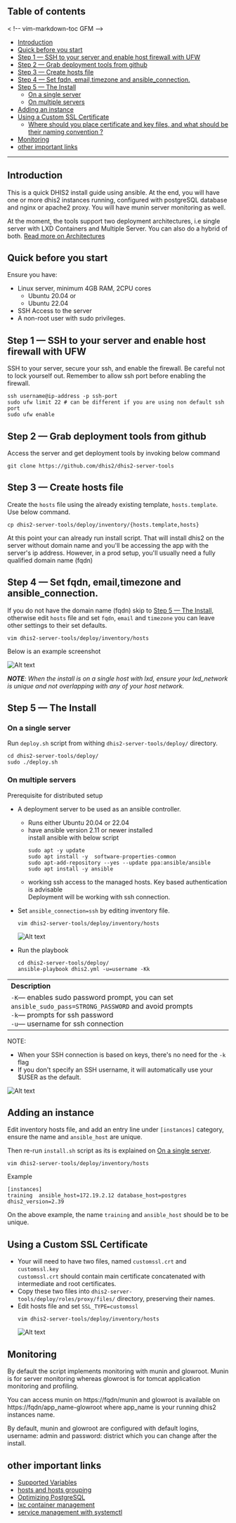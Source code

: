 Table of contents
---
<    !-- vim-markdown-toc GFM -->

* [Introduction](#introduction)
* [Quick before you start](#quick-before-you-start)
* [Step 1 — SSH to your server and enable host firewall with UFW](#step-1--ssh-to-your-server-and-enable-host-firewall-with-ufw)
* [Step 2 — Grab deployment tools from github](#step-2--grab-deployment-tools-from-github)
* [Step 3 —  Create hosts file](#step-3---create-hosts-file)
* [Step 4 — Set fqdn, email,timezone and ansible_connection.](#step-4--set-fqdn-emailtimezone-and-ansible_connection)
* [Step 5 — The Install](#step-5--the-install)
	* [On a single server](#on-a-single-server)
	* [On multiple servers](#on-multiple-servers)
* [Adding an instance](#adding-an-instance)
* [Using a Custom SSL Certificate](#using-a-custom-ssl-certificate)
	* [Where should you place certificate and key files, and what should be their naming convention ?](#where-should-you-place-certificate-and-key-files-and-what-should-be-their-naming-convention-)
* [Monitoring](#monitoring)
* [other important links](#other-important-links)

<!-- vim-markdown-toc -->
---

## Introduction 

This is a quick DHIS2 install guide using ansible. At the end, you will have
one or more dhis2 instances running, configured with postgreSQL database and
nginx or apache2 proxy. You will have munin server monitoring as well. 

At the moment, the tools support two deployment architectures, i.e single
server with LXD Containers and Multiple Server. You can also do a hybrid of
both. [Read more on Architectures](./docs/Deployment-Architectures.md)

## Quick before you start
Ensure you have:
* Linux server, minimum 4GB RAM, 2CPU cores
  * Ubuntu 20.04 or
  * Ubuntu 22.04 
* SSH Access to the server
* A non-root user with sudo privileges.

## Step 1 — SSH to your server and enable host firewall with UFW
SSH to your server, secure your ssh, and enable the firewall. Be careful not to
lock yourself out. Remember to allow ssh port before enabling the firewall. 
```
ssh username@ip-address -p ssh-port
sudo ufw limit 22 # can be different if you are using non default ssh port
sudo ufw enable

```
## Step 2 — Grab deployment tools from github
Access the server and get deployment tools by invoking below command
```
git clone https://github.com/dhis2/dhis2-server-tools
```
   

## Step 3 —  Create hosts file
Create the `hosts` file using the already existing template, `hosts.template`.
Use below command. 

```
cp dhis2-server-tools/deploy/inventory/{hosts.template,hosts}
```

At this point your can already run install script. 
That will install dhis2 on the server without domain name and you'll be
accessing the app with the server's ip address. However, in a prod setup,
you'll usually need a fully qualified domain name (fqdn) 

## Step 4 — Set fqdn, email,timezone and ansible_connection.
If you do not have the domain name (fqdn) skip to  [Step 5 — The Install](#step-5--the-install), otherwise edit
`hosts` file and set `fqdn`, `email` and `timezone` you can
leave other settings to their set defaults. 

```
vim dhis2-server-tools/deploy/inventory/hosts
```
Below is an example screenshot

![Alt text](./docs/images/fqdn-mail-tz.png?raw=true "Sample Screenshot")

_**NOTE**: When the install is on a single host with lxd, ensure your
lxd_network is unique and not overlapping with any of your host network._ 

##  Step 5 — The Install
### On a single server
Run `deploy.sh` script from withing `dhis2-server-tools/deploy/` directory. 

```
cd dhis2-server-tools/deploy/
sudo ./deploy.sh
```

### On multiple servers
Prerequisite for distributed setup
* A deployment server to be used as an ansible controller. 
  * Runs either Ubuntu 20.04 or 22.04 
  * have ansible version 2.11 or newer installed<br>
    install ansible with below script
    ```
    sudo apt -y update
    sudo apt install -y  software-properties-common
    sudo apt-add-repository --yes --update ppa:ansible/ansible
    sudo apt install -y ansible
    ```
  * working ssh access to the managed hosts. Key based authentication is advisable<br> 
    Deployment will be working with ssh connection. 


* Set `ansible_connection=ssh` by editing inventory file. 
  ```
  vim dhis2-server-tools/deploy/inventory/hosts
  ```
  ![Alt text](./docs/images/ansible_connection.png?raw=true "ansible_connection")

* Run the playbook
  ```
  cd dhis2-server-tools/deploy/
  ansible-playbook dhis2.yml -u=username -Kk 
  ```
<table>
<tr>
    <th style="text-align: left; vertical-align: top;">Description</th>
  </tr> <td><code>-K</code>&#8212;</span> enables sudo password prompt, you can set <code>ansible_sudo_pass=STRONG_PASSWORD</code> and avoid prompts<br><code>-k</code><span>&#8212;</span> prompts for ssh password <br><code>-u</code><span>&#8212;</span> username for ssh connection </td> </tr>
</table>

NOTE:
* When your SSH connection is based on keys, there's no need for the `-k` flag
* If you don't specify an SSH username, it will automatically use your $USER as the default.

![Alt text](./docs/images/distributed-architecture.png?raw=true "Distributed")
<!-- ## Step 6 — Accessing the instances -->
<!-- You can access the instance with your configured ip address, --> 
<!-- * https://yourdomain/instance-name - to access the instance --> 
<!-- * https://yourdoomain/instance-glowrtoot to access glowroot -->
<!-- * https://yourdomain/munin	  - to access munin monitoring tool --> 
## Adding an instance 
Edit inventory hosts file, and add an entry line under `[instances]` category,
ensure the name and `ansible_host` are unique. 

Then re-run `install.sh` script as its is explained on [On a single server](#on-a-single-server). 

```
vim dhis2-server-tools/deploy/inventory/hosts 
```

Example
```
[instances]
training  ansible_host=172.19.2.12 database_host=postgres  dhis2_version=2.39
```
On the above example,  the name `training` and `ansible_host`  should be  to be unique. 

## Using a Custom SSL Certificate 

* Your will need to have two files, named  `customssl.crt` and `customssl.key` <br>
  `customssl.crt` should contain main certificate concatenated with intermediate and
   root certificates.
*  Copy these two files into `dhis2-server-tools/deploy/roles/proxy/files/` directory, preserving their names.
* Edit hosts file and set `SSL_TYPE=customssl`
  ```
  vim dhis2-server-tools/deploy/inventory/hosts
  ```
  ![Alt text](./docs/images/ssl_type.png?raw=true "customssl")
## Monitoring
By default the script implements monitoring with munin and glowroot. Munin is
for server monitoring whereas glowroot is for tomcat application monitoring and profiling.  

You can access munin on https://fqdn/munin and glowroot is available on
https://fqdn/app_name-glowroot where app_name is your running dhis2
instances name. 

By default, munin and glowroot are configured with default logins, username:
admin and password: district which you can change after the install. 

## other important links 
- [Supported Variables ](./docs/Variables.md)
- [hosts and hosts grouping ](./docs/Inventory-Host-File.md)
- [Optimizing PostgreSQL](./docs/Optimizing-PostgreSQL.md)
- [lxc container management](./docs/Basic-LXC-container-Management.md)
- [service management with systemctl](./docs/Systemd-Service-Management.md)
